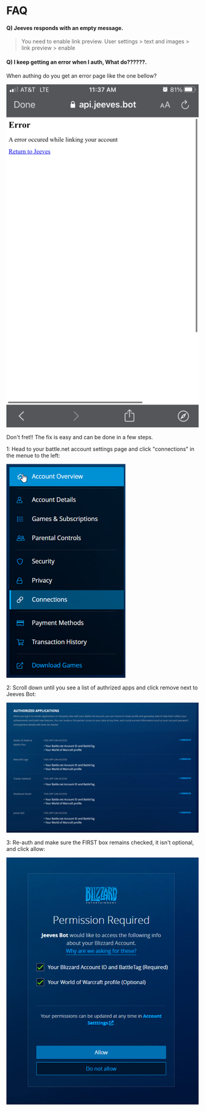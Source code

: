 # FAQ


#### Q) Jeeves responds with an empty message.
>You need to enable link preview. User settings > text and images > link preview > enable

#### Q) I keep getting an error when I auth, What do??????.

When authing do you get an error page like the one bellow?

![Screenshot](img/error.png)

Don't fret!! The fix is easy and can be done in a few steps.

1: Head to your battle.net account settings page and click "connections" in the menue to the left:

![Screenshot](img/menu.png)

2: Scroll down until you see a list of authrized apps and click remove next to Jeeves Bot:

![Screenshot](img/authorized.png)

3: Re-auth and make sure the FIRST box remains checked, it isn't optional, and click allow:

![Screenshot](img/perms.png)
